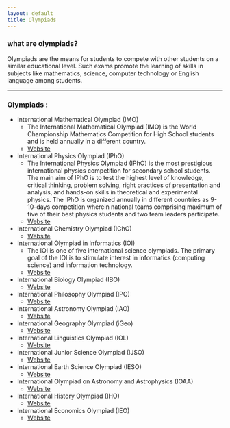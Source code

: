 ```yaml
---
layout: default
title: Olympiads
---
```


### what are olympiads?
Olympiads are the means for students to compete with other students on a similar educational level. Such exams promote the learning of skills in subjects like mathematics, science, computer technology or English language among students.

* * *

### Olympiads : 
- International Mathematical Olympiad (IMO)
    - The International Mathematical Olympiad (IMO) is the World Championship Mathematics Competition for High School students and is held annually in a different country.
    - [Website](https://www.imo-official.org/)
- International Physics Olympiad (IPhO)
    - The International Physics Olympiad (IPhO) is the most prestigious international physics competition for secondary school students. The main aim of IPhO is to test the highest level of knowledge, critical thinking, problem solving, right practices of presentation and analysis, and hands-on skills in theoretical and experimental physics. The IPhO is organized annually in different countries as 9-10-days competition wherein national teams comprising maximum of five of their best physics students and two team leaders participate.
    - [Website](https://www.ipho-new.org/)
- International Chemistry Olympiad (IChO)
    - [Website](https://www.ichosc.org/)
- International Olympiad in Informatics (IOI)
    - The IOI is one of five international science olympiads. The primary goal of the IOI is to stimulate interest in informatics (computing science) and information technology.
    - [Website](https://ioinformatics.org/)
- International Biology Olympiad (IBO)
    - [Website](https://www.ibo-info.org/en/)
- International Philosophy Olympiad (IPO)
    - [Website](http://www.philosophy-olympiad.org/)
- International Astronomy Olympiad (IAO)
    - [Website](http://www.issp.ac.ru/iao/)
- International Geography Olympiad (iGeo)
    - [Website](http://www.geoolympiad.org/)
- International Linguistics Olympiad (IOL)
    - [Website](https://www.ioling.org/)
- International Junior Science Olympiad (IJSO)
    - [Website](https://www.ijsoweb.org/)
- International Earth Science Olympiad (IESO)
    - [Website](https://www.ieso-info.org/)
- International Olympiad on Astronomy and Astrophysics (IOAA)
    - [Website](http://www.ioaastrophysics.org/)
- International History Olympiad (IHO)
    - [Website](https://www.historyolympiad.com/)
- International Economics Olympiad (IEO)
    - [Website](https://ecolymp.org/)
